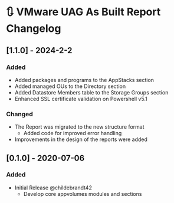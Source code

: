 # :arrows_clockwise: VMware UAG As Built Report Changelog

## [1.1.0] - 2024-2-2

### Added

- Added packages and programs to the AppStacks section
- Added managed OUs to the Directory section
- Added Datastore Members table to the Storage Groups section
- Enhanced SSL certificate validation on Powershell v5.1

### Changed

- The Report was migrated to the new structure format
  - Added code for improved error handling
- Improvements in the design of the reports were added

## [0.1.0] - 2020-07-06

### Added

- Initial Release @childebrandt42
  - Develop core appvolumes modules and sections
